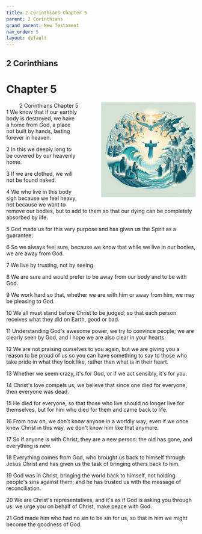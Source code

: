 ```yaml
---
title: 2 Corinthians Chapter 5
parent: 2 Corinthians
grand_parent: New Testament
nav_order: 5
layout: default
---
```


## 2 Corinthians

# Chapter 5

<div style="clear: both; text-align: right;">
    <div style="max-width: 50%; height: auto; float: right; margin: 0 0 10px 10px; padding-left: 10%;">
        <img src="/assets/Image/2 Corinthians/500/5.jpg" alt="2 Corinthians Chapter 5" class="chapter-image">
    </div>
    <figcaption style="font-size: 14px; text-align: right;">2 Corinthians Chapter 5</figcaption>
</div>
1 We know that if our earthly body is destroyed, we have a home from God, a place not built by hands, lasting forever in heaven.

2 In this we deeply long to be covered by our heavenly home.

3 If we are clothed, we will not be found naked.

4 We who live in this body sigh because we feel heavy, not because we want to remove our bodies, but to add to them so that our dying can be completely absorbed by life.

5 God made us for this very purpose and has given us the Spirit as a guarantee.

6 So we always feel sure, because we know that while we live in our bodies, we are away from God.

7 We live by trusting, not by seeing.

8 We are sure and would prefer to be away from our body and to be with God.

9 We work hard so that, whether we are with him or away from him, we may be pleasing to God.

10 We all must stand before Christ to be judged; so that each person receives what they did on Earth, good or bad.

11 Understanding God's awesome power, we try to convince people; we are clearly seen by God, and I hope we are also clear in your hearts.

12 We are not praising ourselves to you again, but we are giving you a reason to be proud of us so you can have something to say to those who take pride in what they look like, rather than what is in their heart.

13 Whether we seem crazy, it's for God, or if we act sensibly, it's for you.

14 Christ's love compels us; we believe that since one died for everyone, then everyone was dead.

15 He died for everyone, so that those who live should no longer live for themselves, but for him who died for them and came back to life.

16 From now on, we don't know anyone in a worldly way; even if we once knew Christ in this way, we don't know him like that anymore.

17 So if anyone is with Christ, they are a new person: the old has gone, and everything is new.

18 Everything comes from God, who brought us back to himself through Jesus Christ and has given us the task of bringing others back to him.

19 God was in Christ, bringing the world back to himself, not holding people's sins against them; and he has trusted us with the message of reconciliation.

20 We are Christ's representatives, and it's as if God is asking you through us: we urge you on behalf of Christ, make peace with God.

21 God made him who had no sin to be sin for us, so that in him we might become the goodness of God.


